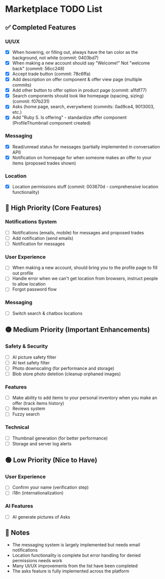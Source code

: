 # Marketplace TODO List

## ✅ Completed Features

### UI/UX
- [x] When hovering, or filling out, always have the tan color as the background, not white (commit: 0403bd7)
- [x] When making a new account should say "Welcome!" Not "welcome back" (commit: 56cc248)
- [x] Accept trade button (commit: 78c6ffa)
- [x] Add description on offer component & offer view page (multiple commits)
- [x] Add other button to offer option in product page (commit: a1fdf77)
- [x] Search components should look like homepage (spacing, sizing) (commit: f07b231)
- [x] Asks (home page, search, everywhere) (commits: 0ad9ce4, 9013003, etc.)
- [x] Add "Ruby S. Is offering" - standardize offer component (ProfileThumbnail component created)

### Messaging
- [x] Read/unread status for messages (partially implemented in conversation API)
- [x] Notification on homepage for when someone makes an offer to your items (proposed trades shown)

### Location
- [x] Location permissions stuff (commit: 003670d - comprehensive location functionality)

## 🔴 High Priority (Core Features)

### Notifications System
- [ ] Notifications (emails, mobile) for messages and proposed trades
- [ ] Add notification (send emails)
- [ ] Notification for messages

### User Experience
- [ ] When making a new account, should bring you to the profile page to fill out profile
- [ ] Handle error when we can't get location from browsers, instruct people to allow location
- [ ] Forgot password flow

### Messaging
- [ ] Switch search & chatbox locations

## 🟡 Medium Priority (Important Enhancements)

### Safety & Security
- [ ] AI picture safety filter
- [ ] AI text safety filter
- [ ] Photo downscaling (for performance and storage)
- [ ] Blob store photo deletion (cleanup orphaned images)

### Features
- [ ] Make ability to add items to your personal inventory when you make an offer (track items history)
- [ ] Reviews system
- [ ] Fuzzy search

### Technical
- [ ] Thumbnail generation (for better performance)
- [ ] Storage and server log alerts

## 🟢 Low Priority (Nice to Have)

### User Experience
- [ ] Confirm your name (verification step)
- [ ] i18n (internationalization)

### AI Features
- [ ] AI generate pictures of Asks

## 📝 Notes

- The messaging system is largely implemented but needs email notifications
- Location functionality is complete but error handling for denied permissions needs work
- Many UI/UX improvements from the list have been completed
- The asks feature is fully implemented across the platform